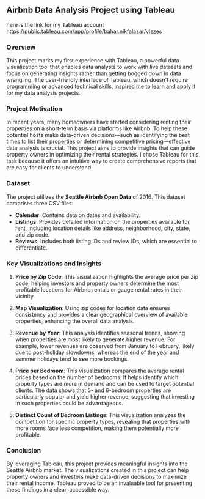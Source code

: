 ## Airbnb Data Analysis Project using Tableau
here is the link for my Tableau account https://public.tableau.com/app/profile/bahar.nikfalazar/vizzes
### Overview

This project marks my first experience with Tableau, a powerful data visualization tool that enables data analysts to work with live datasets and focus on generating insights rather than getting bogged down in data wrangling. The user-friendly interface of Tableau, which doesn't require programming or advanced technical skills, inspired me to learn and apply it for my data analysis projects.

### Project Motivation

In recent years, many homeowners have started considering renting their properties on a short-term basis via platforms like Airbnb. To help these potential hosts make data-driven decisions—such as identifying the best times to list their properties or determining competitive pricing—effective data analysis is crucial. This project aims to provide insights that can guide property owners in optimizing their rental strategies. I chose Tableau for this task because it offers an intuitive way to create comprehensive reports that are easy for clients to understand.

### Dataset

The project utilizes the **Seattle Airbnb Open Data** of 2016. This dataset comprises three CSV files:

- **Calendar**: Contains data on dates and availability.
- **Listings**: Provides detailed information on the properties available for rent, including location details like address, neighborhood, city, state, and zip code.
- **Reviews**: Includes both listing IDs and review IDs, which are essential to differentiate.

### Key Visualizations and Insights

1. **Price by Zip Code**: This visualization highlights the average price per zip code, helping investors and property owners determine the most profitable locations for Airbnb rentals or gauge rental rates in their vicinity.

2. **Map Visualization**: Using zip codes for location data ensures consistency and provides a clear geographical overview of available properties, enhancing the overall data analysis.

3. **Revenue by Year**: This analysis identifies seasonal trends, showing when properties are most likely to generate higher revenue. For example, lower revenues are observed from January to February, likely due to post-holiday slowdowns, whereas the end of the year and summer holidays tend to see more bookings.

4. **Price per Bedroom**: This visualization compares the average rental prices based on the number of bedrooms. It helps identify which property types are more in demand and can be used to target potential clients. The data shows that 5- and 6-bedroom properties are particularly popular and yield higher revenue, suggesting that investing in such properties could be advantageous.

5. **Distinct Count of Bedroom Listings**: This visualization analyzes the competition for specific property types, revealing that properties with more rooms face less competition, making them potentially more profitable.

### Conclusion

By leveraging Tableau, this project provides meaningful insights into the Seattle Airbnb market. The visualizations created in this project can help property owners and investors make data-driven decisions to maximize their rental income. Tableau proved to be an invaluable tool for presenting these findings in a clear, accessible way.

